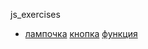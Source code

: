 js_exercises
+ [лампочка](https://github.com/TheZnat/js_exercises/blob/main/lessonJS-2/lessonJS-2.html) [кнопка](https://github.com/TheZnat/js_exercises/blob/main/lessonJs-1/lessonJs-1.html) [функция](https://github.com/TheZnat/js_exercises/blob/main/1_homework.j)
